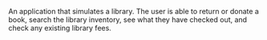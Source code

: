 An application that simulates a library. The user is able to return or donate a book, search the library inventory,
see what they have checked out, and check any existing library fees.
